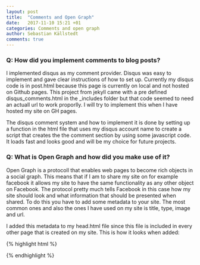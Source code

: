 ```yaml
---
layout: post
title:  "Comments and Open Graph"
date:   2017-11-10 15:21 +01
categories: Comments and open graph
author: Sebastian Källstedt
comments: true
---
```


### Q: How did you implement comments to blog posts?

I implemented disqus as my comment provider. Disqus was easy to implement and gave clear instructions of how to set up.
Currently my disqus code is in post.html because this page is currently on local and not hosted on Github pages. 
This project from jekyll came with a pre defined disqus_comments.html in the _includes folder but that code seemed to need an actuall url to work proporlly. I will try to implement this when I have hosted my site on GH pages. 

The disqus comment system and how to implement it is done by setting up a function in the html file that uses my disqus account name to create a script that creates the the comment section by using some javascript code. It loads fast and looks good and will be my choice for future projects. 

### Q: What is Open Graph and how did you make use of it?

Open Graph is a protocoll that enables web pages to become rich objects in a social graph. This means that if I am to share my site on for example facebook it allows my site to have the same functionality as any other object on Facebook. The protocol pretty much tells Facebook in this case how my site should look and what information that should be presented when shared. To do this you have to add some metadata to your site. The most common ones and also the ones I have used on my site is title, type, image and url.

I added this metadata to my head.html file since this file is included in every other page that is created on my site. This is how it looks when added:

{% highlight html %}

<meta property="og:title" content="Seb's hangout!" />
<meta property="og:type" content="About.blog" />
<meta prpoerty="og:url" content="https://kellarn.github.io" />
<meta property="og:image" content="https://kellarn.github.io/Seb.png" />

{% endhighlight %}